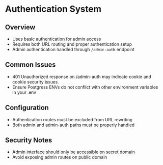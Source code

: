 # Authentication System

## Overview

- Uses basic authentication for admin access
- Requires both URL routing and proper authentication setup
- Admin authentication handled through `/admin-auth` endpoint

## Common Issues

- 401 Unauthorized response on /admin-auth may indicate cookie and cookie security issues.
- Ensure Postgress ENVs do not conflict with other environment variables in your .env

## Configuration

- Authentication routes must be excluded from URL rewriting
- Both admin and admin-auth paths must be properly handled

## Security Notes

- Admin interface should only be accessible on secret domain
- Avoid exposing admin routes on public domain
